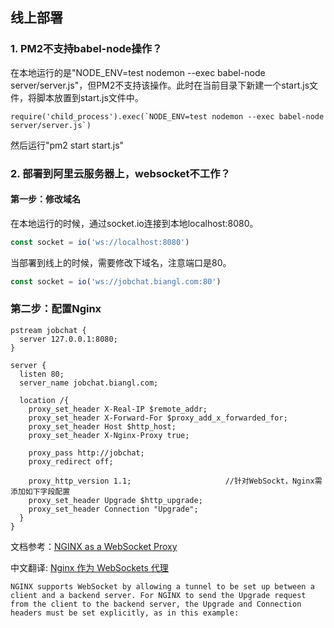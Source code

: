 
## 线上部署

### 1. PM2不支持babel-node操作？

在本地运行的是"NODE_ENV=test nodemon --exec babel-node server/server.js"，但PM2不支持该操作。此时在当前目录下新建一个start.js文件，将脚本放置到start.js文件中。

```
require('child_process').exec(`NODE_ENV=test nodemon --exec babel-node server/server.js`)
```

然后运行"pm2 start start.js"


### 2. 部署到阿里云服务器上，websocket不工作？

#### 第一步：修改域名

在本地运行的时候，通过socket.io连接到本地localhost:8080。

```js
const socket = io('ws://localhost:8080')
```

当部署到线上的时候，需要修改下域名，注意端口是80。

```js
const socket = io('ws://jobchat.biangl.com:80')
```

### 第二步：配置Nginx

```
pstream jobchat {
  server 127.0.0.1:8080;
}

server {
  listen 80;
  server_name jobchat.biangl.com;

  location /{
    proxy_set_header X-Real-IP $remote_addr;
    proxy_set_header X-Forward-For $proxy_add_x_forwarded_for;
    proxy_set_header Host $http_host;
    proxy_set_header X-Nginx-Proxy true;

    proxy_pass http://jobchat;
    proxy_redirect off;

    proxy_http_version 1.1;                     //针对WebSockt，Nginx需添加如下字段配置
    proxy_set_header Upgrade $http_upgrade;
    proxy_set_header Connection "Upgrade";
  }
}
```

文档参考：[NGINX as a WebSocket Proxy](https://www.nginx.com/blog/websocket-nginx/)

中文翻译: [Nginx 作为 WebSockets 代理](https://www.oschina.net/translate/websocket-nginx)


    NGINX supports WebSocket by allowing a tunnel to be set up between a client and a backend server. For NGINX to send the Upgrade request from the client to the backend server, the Upgrade and Connection headers must be set explicitly, as in this example: